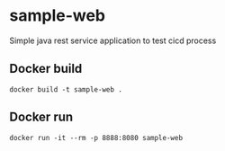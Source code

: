 # sample-web

Simple java rest service application to test cicd process

## Docker build

```shell
docker build -t sample-web .
```

## Docker run

```shell
docker run -it --rm -p 8888:8080 sample-web
```